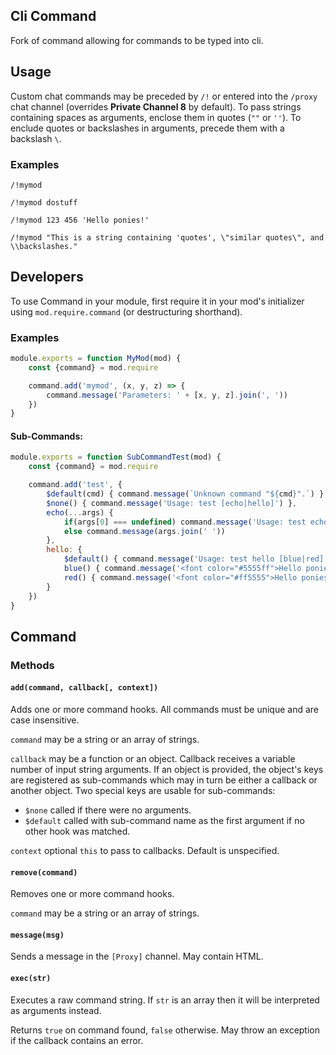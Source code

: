 ## Cli Command
Fork of command allowing for commands to be typed into cli.

## Usage
Custom chat commands may be preceded by `/!` or entered into the `/proxy` chat channel (overrides **Private Channel 8** by default). To pass strings containing spaces as arguments, enclose them in quotes (`""` or `''`). To enclude quotes or backslashes in arguments, precede them with a backslash `\`.

### Examples
```
/!mymod
```
```
/!mymod dostuff
```
```
/!mymod 123 456 'Hello ponies!'
```
```
/!mymod "This is a string containing 'quotes', \"similar quotes\", and \\backslashes."
```

## Developers
To use Command in your module, first require it in your mod's initializer using `mod.require.command` (or destructuring shorthand).

### Examples
```js
module.exports = function MyMod(mod) {
	const {command} = mod.require

	command.add('mymod', (x, y, z) => {
		command.message('Parameters: ' + [x, y, z].join(', '))
	})
}
```

#### Sub-Commands:
```js
module.exports = function SubCommandTest(mod) {
	const {command} = mod.require

	command.add('test', {
		$default(cmd) { command.message(`Unknown command "${cmd}".`) },
		$none() { command.message('Usage: test [echo|hello]') },
		echo(...args) {
			if(args[0] === undefined) command.message('Usage: test echo [msg]')
			else command.message(args.join(' '))
		},
		hello: {
			$default() { command.message('Usage: test hello [blue|red]') },
			blue() { command.message('<font color="#5555ff">Hello ponies!</font>') },
			red() { command.message('<font color="#ff5555">Hello ponies!</font>') }
		}
	})
}
```

## Command
### Methods
#### `add(command, callback[, context])`
Adds one or more command hooks. All commands must be unique and are case insensitive.

`command` may be a string or an array of strings.

`callback` may be a function or an object. Callback receives a variable number of input string arguments. If an object is provided, the object's keys are registered as sub-commands which may in turn be either a callback or another object. Two special keys are usable for sub-commands:
* `$none` called if there were no arguments.
* `$default` called with sub-command name as the first argument if no other hook was matched.

`context` optional `this` to pass to callbacks. Default is unspecified.

#### `remove(command)`
Removes one or more command hooks.

`command` may be a string or an array of strings.

#### `message(msg)`
Sends a message in the `[Proxy]` channel. May contain HTML.

#### `exec(str)`
Executes a raw command string. If `str` is an array then it will be interpreted as arguments instead.

Returns `true` on command found, `false` otherwise. May throw an exception if the callback contains an error.